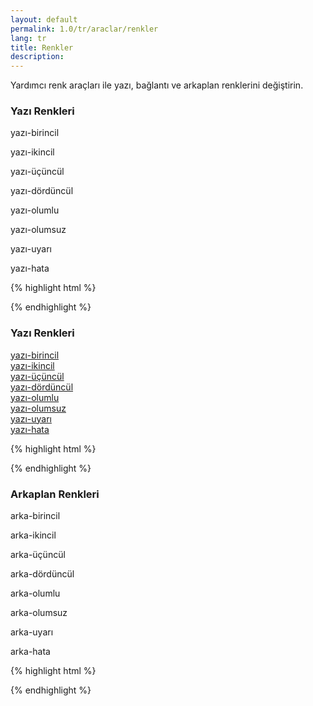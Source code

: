```yaml
---
layout: default
permalink: 1.0/tr/araclar/renkler
lang: tr
title: Renkler
description: 
---
```

<p class="girlik">
  Yardımcı renk araçları ile yazı, bağlantı ve arkaplan renklerini değiştirin.
</p>

<h3>Yazı Renkleri</h3>

<div class="örnek">
  <div class="önizleme">
    <p class="yazı-birincil">yazı-birincil</p>
    <p class="yazı-ikincil">yazı-ikincil</p>
    <p class="yazı-üçüncül">yazı-üçüncül</p>
    <p class="yazı-dördüncül">yazı-dördüncül</p>
    <p class="yazı-olumlu">yazı-olumlu</p>
    <p class="yazı-olumsuz">yazı-olumsuz</p>
    <p class="yazı-uyarı">yazı-uyarı</p>
    <p class="yazı-hata">yazı-hata</p>
  </div>
</div>
{% highlight html %}
    <p class="yazı-birincil">
    	<!-- içerik alanı -->
    </p>
    <p class="yazı-ikincil">
    	<!-- içerik alanı -->
    </p>
    <p class="yazı-üçüncül">
    	<!-- içerik alanı -->
    </p>
    <p class="yazı-dördüncül">
    	<!-- içerik alanı -->
    </p>
    <p class="yazı-olumlu">
    	<!-- içerik alanı -->
    </p>
    <p class="yazı-olumsuz">
    	<!-- içerik alanı -->
    </p>
    <p class="yazı-uyarı">
    	<!-- içerik alanı -->
    </p>
    <p class="yazı-hata">
    	<!-- içerik alanı -->
    </p>
{% endhighlight %}

<h3>Yazı Renkleri</h3>

<div class="örnek">
  <div class="önizleme">
  	<p>
    <a href="#" class="yazı-birincil">yazı-birincil</a>
    <br>
    <a href="#" class="yazı-ikincil">yazı-ikincil</a>
    <br>
    <a href="#" class="yazı-üçüncül">yazı-üçüncül</a>
    <br>
    <a href="#" class="yazı-dördüncül">yazı-dördüncül</a>
    <br>
    <a href="#" class="yazı-olumlu">yazı-olumlu</a>
    <br>
    <a href="#" class="yazı-olumsuz">yazı-olumsuz</a>
    <br>
    <a href="#" class="yazı-uyarı">yazı-uyarı</a>
    <br>
    <a href="#" class="yazı-hata">yazı-hata</a>
    <br>
    </p>
  </div>
</div>
{% highlight html %}
    <p class="yazı-birincil">
    	<!-- içerik alanı -->
    </p>
    <p class="yazı-ikincil">
    	<!-- içerik alanı -->
    </p>
    <p class="yazı-üçüncül">
    	<!-- içerik alanı -->
    </p>
    <p class="yazı-dördüncül">
    	<!-- içerik alanı -->
    </p>
    <p class="yazı-olumlu">
    	<!-- içerik alanı -->
    </p>
    <p class="yazı-olumsuz">
    	<!-- içerik alanı -->
    </p>
    <p class="yazı-uyarı">
    	<!-- içerik alanı -->
    </p>
    <p class="yazı-hata">
    	<!-- içerik alanı -->
    </p>
{% endhighlight %}

<h3>Arkaplan Renkleri</h3>

<div class="örnek">
  <div class="önizleme">
    <p class="arka-birincil">arka-birincil</p>
    <p class="arka-ikincil">arka-ikincil</p>
    <p class="arka-üçüncül">arka-üçüncül</p>
    <p class="arka-dördüncül">arka-dördüncül</p>
    <p class="arka-olumlu">arka-olumlu</p>
    <p class="arka-olumsuz">arka-olumsuz</p>
    <p class="arka-uyarı">arka-uyarı</p>
    <p class="arka-hata">arka-hata</p>
  </div>
</div>
{% highlight html %}
    <p class="arka-birincil">
    	<!-- içerik alanı -->
    </p>
    <p class="arka-ikincil">
    	<!-- içerik alanı -->
    </p>
    <p class="arka-üçüncül">
    	<!-- içerik alanı -->
    </p>
    <p class="arka-dördüncül">
    	<!-- içerik alanı -->
    </p>
    <p class="arka-olumlu">
    	<!-- içerik alanı -->
    </p>
    <p class="arka-olumsuz">
    	<!-- içerik alanı -->
    </p>
    <p class="arka-uyarı">
    	<!-- içerik alanı -->
    </p>
    <p class="arka-hata">
    	<!-- içerik alanı -->
    </p>
{% endhighlight %}

